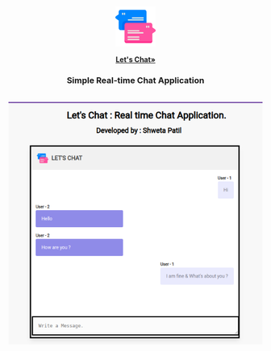 <div align="center">
  <a href="https://github.com/othneildrew/Best-README-Template"> <br>
    <img src="/public/chat.png" alt="Logo" width="80" height="80">
  </a>
  
  <a href="http://real-time-lets-chat-app.herokuapp.com/"><strong>Let's Chat»</strong></a>
  <h3 align="center">Simple Real-time Chat Application</h3>
  <br>
  
  <img src="lets-chat-application.png" alt="Let's Chat Application" style="max-width: 100%;">
  
  
